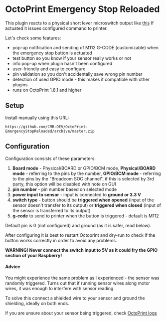 # OctoPrint Emergency Stop Reloaded

This plugin reacts to a physical short lever microswitch output like [this](https://chinadaier.en.made-in-china.com/product/ABVJkvyMAqcT/China-1A-125VAC-on-off-Kw10-Mini-Micro-Mouse-Switch.html)
If actuated it issues configured command to printer.

Let's check some features:
* pop-up notification and sending of M112 G-CODE (customizable) when the emergency stop button is actuated
* test button so you know if your sensor really works or not
* info pop-up when plugin hasn't been configured
* user-friendly and easy to configure
* pin validation so you don't accidentally save wrong pin number
* detection of used GPIO mode - this makes it compatible with other plugins
* runs on OctoPrint 1.8.1 and higher

## Setup

Install manually using this URL:

    https://github.com/CMR-DEV/OctoPrint-EmergencyStopReloaded/archive/master.zip

## Configuration

Configuration consists of these parameters:
1. **Board mode** - Physical/BOARD or GPIO/BCM mode, **Physical/BOARD mode** - referring to the pins by the number, **GPIO/BCM mode** - referring to the pins
by the "Broadcom SOC channel", if this is selected by 3rd party, this option will be disabled with note on GUI
2. **pin number** - pin number based on selected mode
3. **power input to sensor** - input is connected to **ground or 3.3 V**
4. **switch type** - button should be **triggered when opened** (input of the sensor doesn't transfer to its output) or **triggered when closed** (input of the sensor is transferred to its output)
5. **g-code** to send to printer when the button is triggered - default is M112

Default pin is 0 (not configured) and ground (as it is safer, read below).

After configuring it is best to restart Octoprint and dry-run to check if the button works correctly in order to avoid any problems.

**WARNING! Never connect the switch input to 5V as it could fry the GPIO section of your Raspberry!**

#### Advice

You might experience the same problem as I experienced - the sensor was randomly triggered. Turns out that if running sensor wires along motor wires, it was enough to interfere with sensor reading.

To solve this connect a shielded wire to your sensor and ground the shielding, ideally on both ends.

If you are unsure about your sensor being triggered, check [OctoPrint logs](https://community.octoprint.org/t/where-can-i-find-octoprints-and-octopis-log-files/299)
